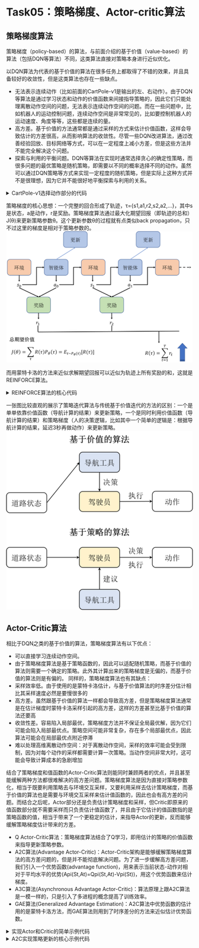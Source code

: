 # Task05：策略梯度、Actor-critic算法

## 策略梯度算法
策略梯度（policy-based）的算法，与前面介绍的基于价值（value-based）的算法（包括DQN等算法）不同，这类算法直接对策略本身进行近似优化。

以DQN算法为代表的基于价值的算法在很多任务上都取得了不错的效果，并且具备较好的收敛性，但是这类算法也存在一些缺点。
- 无法表示连续动作（比如前面的CartPole-v1是输出的左、右动作）。由于DQN等算法是通过学习状态和动作的价值函数来间接指导策略的，因此它们只能处理离散动作空间的问题，无法表示连续动作空间的问题。而在一些问题中，比如机器人的运动控制问题，连续动作空间是非常常见的，比如要控制机器人的运动速度、角度等等，这些都是连续的量。
- 高方差。基于价值的方法通常都是通过采样的方式来估计价值函数，这样会导致估计的方差很高，从而影响算法的收敛性。尽管一些DQN改进算法，通过改善经验回放、目标网络等方式，可以在一定程度上减小方差，但是这些方法并不能完全解决这个问题。
- 探索与利用的平衡问题。DQN等算法在实现时通常选择贪心的确定性策略，而很多问题的最优策略是随机策略，即需要以不同的概率选择不同的动作。虽然可以通过DQN策略等方式来实现一定程度的随机策略，但是实际上这种方式并不是很理想，因为它并不能很好地平衡探索与利用的关系。
<details>
    <summary> CartPole-v1选择动作部分的代码 </summary>
    <pre><code>
    class Policy:
        ...   
        def sample_action(self, state):
            ''' 采样动作
            '''
            self.sample_count += 1
            # epsilon指数衰减
            self.epsilon = self.epsilon_end + (self.epsilon_start - self.epsilon_end) * \
                math.exp(-1. * self.sample_count / self.epsilon_decay) 
            if random.random() > self.epsilon:
                with torch.no_grad():
                    state = torch.tensor(state, device=self.device, dtype=torch.float32).unsqueeze(dim=0)
                    q_values = self.policy_net(state)
                    action = q_values.max(1)[1].item()  # choose action corresponding to the maximum q value
            else:
                action = random.randrange(self.action_dim)
            return action      
        @torch.no_grad()  # 不计算梯度，该装饰器效果等同于with torch.no_grad()：
        def predict_action(self, state):
            ''' 预测动作
            '''
            state = torch.tensor(state, device=self.device, dtype=torch.float32).unsqueeze(dim=0)
            q_values = self.policy_net(state)
            action = q_values.max(1)[1].item()  # choose action corresponding to the maximum q value
            return action
    </code></pre>
</details>

策略梯度的核心思想：一个完整的回合形成了轨迹，τ={s1,a1,r2,s2,a2,...}，其中s是状态，a是动作，r是奖励。策略梯度算法通过最大化期望回报（即轨迹的总和）J(θ)来更新策略参数θ。这个更新参数θ的过程就有点类似back propagation，只不过这里的梯度是相对于策略参数的。
![J(θ)](../../images/task05_9-1.png)

而用蒙特卡洛的方法来近似求解期望回报可以近似为轨迹上所有奖励的和，这就是REINFORCE算法。
<details>
    <summary> REINFORCE算法的核心代码 </summary>
    <pre><code>
    class PolicyGradient:
        ... 
        def update(self):
            state_pool,action_pool,reward_pool= self.memory.sample()
            state_pool,action_pool,reward_pool = list(state_pool),list(action_pool),list(reward_pool)
            # Discount reward
            running_add = 0
            for i in reversed(range(len(reward_pool))):
                if reward_pool[i] == 0:
                    running_add = 0
                else:
                    running_add = running_add * self.gamma + reward_pool[i]
                    reward_pool[i] = running_add
            # Normalize reward
            reward_mean = np.mean(reward_pool)
            reward_std = np.std(reward_pool)
            for i in range(len(reward_pool)):
                reward_pool[i] = (reward_pool[i] - reward_mean) / reward_std
            # Gradient Desent
            self.optimizer.zero_grad()
            for i in range(len(reward_pool)):
                state = state_pool[i]
                action = Variable(torch.FloatTensor([action_pool[i]]))
                reward = reward_pool[i]
                state = Variable(torch.from_numpy(state).float())
                probs = self.policy_net(state)
                m = Bernoulli(probs)
                loss = -m.log_prob(action) * reward  # Negtive score function x reward
                # print(loss)
                loss.backward()
            self.optimizer.step()
            self.memory.clear()
    </code></pre>
</details>

一张图比较直观的展示了策略迭代算法与传统基于价值迭代的方法的区别：一个是单单依靠价值函数（导航计算的结果）来更新策略，一个是同时利用价值函数（导航计算的结果）和策略梯度（人的决策逻辑，比如其中一个简单的逻辑是：根据导航计算的结果，延迟3秒再做动作）来更新策略。
![策略迭代vs价值迭代](../../images/task05_9-2.png)

## Actor-Critic算法
相比于DQN之类的基于价值的算法，策略梯度算法有以下优点：
- 可以直接学习连续动作空间。
- 由于策略梯度算法是基于策略函数的，因此可以适配随机策略，而基于价值的算法则需要一个确定的策略。此外其计算出来的策略梯度是无偏的，而基于价值的算法则是有偏的。
同样的，策略梯度算法也有其缺点：
- 采样效率低。由于使用的是蒙特卡洛估计，与基于价值算法的时序差分估计相比其采样速度必然是要慢很多的
- 高方差。虽然跟基于价值的算法一样都会导致高方差，但是策略梯度算法通常是在估计梯度时蒙特卡洛采样引起的高方差，这样的方差甚至比基于价值的算法还要高
- 收敛性差。容易陷入局部最优，策略梯度方法并不保证全局最优解，因为它们可能会陷入局部最优点。策略空间可能非常复杂，存在多个局部最优点，因此算法可能会在局部最优点附近停滞
- 难以处理高维离散动作空间：对于离散动作空间，采样的效率可能会受到限制，因为对每个动作的采样都需要计算一次策略。当动作空间非常大时，这可能会导致计算成本的急剧增加

结合了策略梯度和值函数的Actor-Critic算法则能同时兼顾两者的优点，并且甚至能缓解两种方法都很难解决的高方差问题。策略梯度算法是因为直接对策略参数化，相当于既要利用策略去与环境交互采样，又要利用采样去估计策略梯度，而基于价值的算法也是需要与环境交互采样来估计值函数的，因此也会有高方差的问题。而结合之后呢，Actor部分还是负责估计策略梯度和采样，但Critic即原来的值函数部分就不需要采样而只负责估计值函数了，并且由于它估计的值函数指的是策略函数的值，相当于带来了一个更稳定的估计，来指导Actor的更新，反而能够缓解策略梯度估计带来的方差。
- Q Actor-Critic算法：策略梯度算法结合了Q学习，即用估计的策略的价值函数来指导更新策略参数。
- A2C算法(Advantage Actor-Critic)：Actor-Critic架构是能够缓解策略梯度算法的高方差问题的，但是并不能彻底解决问题。为了进一步缓解高方差问题，我们引入一个优势函数(advantage function)，用来表示当前状态-动作对相对于平均水平的优势(Api(St,At)=Qpi(St,At)-Vpi(St))，用这个优势函数来估计梯度。
- A3C算法(Asynchronous Advantage Actor-Critic)：算法原理上跟A2C算法是一模一样的，只是引入了多进程的概念提高了训练效率。
- GAE算法(Generalized Advantage Estimation)：A2C算法中优势函数的估计用的是蒙特卡洛方法，而GAE算法则用到了时序差分的方法来近似估计优势函数。
<details>
    <summary> 实现Actor和Critic的简单示例代码 </summary>
    <pre><code>
    class ActorCritic(nn.Module):
        def __init__(self, state_dim, action_dim):
            self.fc1 = nn.Linear(state_dim, 256)
            self.fc2 = nn.Linear(256, 256)
            self.action_layer = nn.Linear(256, action_dim)
            self.value_layer = nn.Linear(256, 1)
        def forward(self, x):
            x = F.relu(self.fc1(x))
            x = F.relu(self.fc2(x))
            logits_p = F.softmax(self.action_layer(x), dim=1)
            value = self.value_layer(x)
            return logits_p, value
    </code></pre>
</details>

<details>
    <summary> A2C实现策略更新的核心示例代码 </summary>
    <pre><code>
    class Agent:
        def _compute_returns(self, rewards, dones):
            returns = []
            discounted_sum = 0
            for reward, done in zip(reversed(rewards), reversed(dones)):
                if done:
                    discounted_sum = 0
                discounted_sum = reward + (self.gamma * discounted_sum)
                returns.insert(0, discounted_sum)
            # 归一化
            returns = torch.tensor(returns, device=self.device, dtype=torch.float32).unsqueeze(dim=1)
            returns = (returns - returns.mean()) / (returns.std() + 1e-5) # 1e-5 to avoid division by zero
            return returns
        def compute_advantage(self):
            '''计算优势函数
            '''
            logits_p, states, rewards, dones = self.memory.sample()
            returns = self._compute_returns(rewards, dones)
            states = torch.tensor(states, device=self.device, dtype=torch.float32)
            logits_p, values = self.model(states)
            advantages = returns - values
            return advantages
    </code></pre>
</details>

